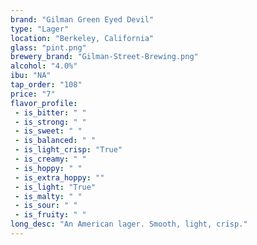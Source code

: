 ```yaml
---
brand: "Gilman Green Eyed Devil"
type: "Lager"
location: "Berkeley, California"
glass: "pint.png"
brewery_brand: "Gilman-Street-Brewing.png"
alcohol: "4.0%"
ibu: "NA"
tap_order: "108"
price: "7"
flavor_profile:
 - is_bitter: " "
 - is_strong: " "
 - is_sweet: " "
 - is_balanced: " "
 - is_light_crisp: "True"
 - is_creamy: " "
 - is_hoppy: " "
 - is_extra_hoppy: ""
 - is_light: "True"
 - is_malty: " "
 - is_sour: " "
 - is_fruity: " "
long_desc: "An American lager. Smooth, light, crisp."
---
```


